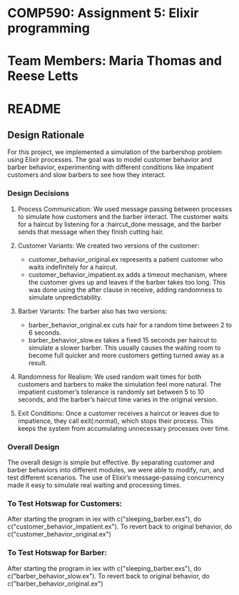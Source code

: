 # COMP590: Assignment 5: Elixir programming

# Team Members: Maria Thomas and Reese Letts

# README

## Design Rationale

For this project, we implemented a simulation of the barbershop problem using Elixir processes. The goal was to model customer behavior and barber behavior, experimenting with different conditions like impatient customers and slow barbers to see how they interact.

### Design Decisions

1. Process Communication: We used message passing between processes to simulate how customers and the barber interact. The customer waits for a haircut by listening for a :haircut_done message, and the barber sends that message when they finish cutting hair.

2. Customer Variants: We created two versions of the customer:
   - customer_behavior_original.ex represents a patient customer who waits indefinitely for a haircut.
   - customer_behavior_impatient.ex adds a timeout mechanism, where the customer gives up and leaves if the barber takes too long. This was done using the after clause in receive, adding randomness to simulate unpredictability.

3. Barber Variants: The barber also has two versions:
   - barber_behavior_original.ex cuts hair for a random time between 2 to 6 seconds.
   - barber_behavior_slow.ex takes a fixed 15 seconds per haircut to simulate a slower barber. This usually causes the waiting room to become full quicker and more customers getting turned away as a result.

4. Randomness for Realism: We used random wait times for both customers and barbers to make the simulation feel more natural. The impatient customer’s tolerance is randomly set between 5 to 10 seconds, and the barber’s haircut time varies in the original version.

5. Exit Conditions: Once a customer receives a haircut or leaves due to impatience, they call exit(:normal), which stops their process. This keeps the system from accumulating unnecessary processes over time.

### Overall Design

The overall design is simple but effective. By separating customer and barber behaviors into different modules, we were able to modify, run, and test different scenarios. The use of Elixir’s message-passing concurrency made it easy to simulate real waiting and processing times. 

### To Test Hotswap for Customers:
After starting the program in iex with c("sleeping_barber.exs"), do c("customer_behavior_impatient.ex"). To revert back to original behavior, do c("customer_behavior_original.ex")

### To Test Hotswap for Barber:
After starting the program in iex with c("sleeping_barber.exs"), do c("barber_behavior_slow.ex"). To revert back to original behavior, do c("barber_behavior_original.ex")

